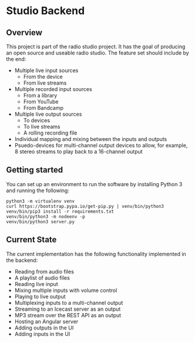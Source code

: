 
Studio Backend
==============

Overview
--------

This project is part of the radio studio project.  It has the goal of producing an open source and useable radio studio.  The feature set should include by the end:

 - Multiple live input sources     
   - From the device
   - From live streams
 - Multiple recorded input sources
   - From a library
   - From YouTube
   - From Bandcamp
 - Multiple live output sources
   - To devices
   - To live streams
   - A rolling recording file
 - Individual mapping and mixing between the inputs and outputs
 - Psuedo-devices for multi-channel output devices to allow, for example, 8 stereo streams to play back to a 16-channel output 

Getting started
---------------

You can set up an environment to run the software by installing Python 3 and running the following:

```
python3 -m virtualenv venv
curl https://bootstrap.pypa.io/get-pip.py | venv/bin/python3
venv/bin/pip3 install -r requirements.txt
venv/bin/python3 -m nodeenv -p
venv/bin/python3 server.py
```

Current State
-------------

The current implementation has the following functionality implemented in the backend:

 - Reading from audio files
 - A playlist of audio files
 - Reading live input
 - Mixing multiple inputs with volume control
 - Playing to live output
 - Multiplexing inputs to a multi-channel output
 - Streaming to an Icecast server as an output
 - MP3 stream over the REST API as an output
 - Hosting an Angular server
 - Adding outputs in the UI
 - Adding inputs in the UI
